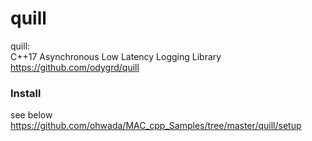 quill
===============


quill:  
C++17 Asynchronous Low Latency Logging Library  
https://github.com/odygrd/quill  


### Install 
see below   
https://github.com/ohwada/MAC_cpp_Samples/tree/master/quill/setup   
